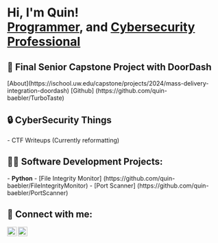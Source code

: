 <h1>Hi, I'm Quin! <br/><a href="https://github.com/quin-baebler">Programmer</a>, and <a href="https://www.linkedin.com/in/quin-baebler">Cybersecurity Professional</a></h1>

<h2>📖 Final Senior Capstone Project with DoorDash </h2>
[About](https://ischool.uw.edu/capstone/projects/2024/mass-delivery-integration-doordash)
[Github] (https://github.com/quin-baebler/TurboTaste)
<h2>🔒 CyberSecurity Things </h2>
- CTF Writeups (Currently reformatting)
<h2>👨‍💻 Software Development Projects:</h2>
- <b>Python</b>
   - [File Integrity Monitor] (https://github.com/quin-baebler/FileIntegrityMonitor)
   - [Port Scanner] (https://github.com/quin-baebler/PortScanner)

<h2> 🤳 Connect with me:</h2>

[<img align="left" alt="QuinBaebler | LinkedIn" width="22px" src="https://cdn.jsdelivr.net/npm/simple-icons@v3/icons/linkedin.svg" />][linkedin]
[<img align="left" alt="QuinBaebler | Gmail" width="22px" src="https://cdn.jsdelivr.net/npm/simple-icons@3.13.0/icons/gmail.svg" />][gmail]

[linkedin]: https://www.linkedin.com/in/quin-baebler
[gmail]: mailto:qbaebler19@gmail.com
